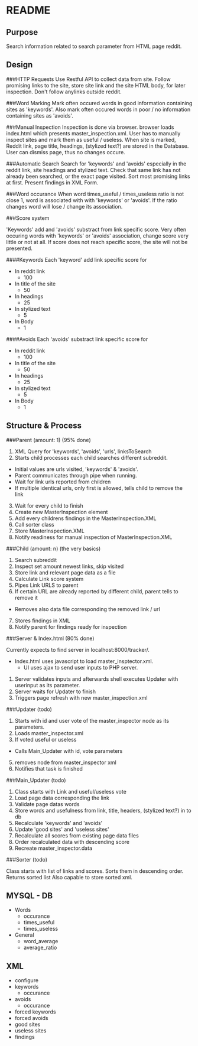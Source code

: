 README
======

Purpose
-------
Search information related to search parameter from HTML page reddit. 

Design
------

###HTTP Requests
Use Restful API to collect data from site. Follow promising links to the site, store site link and the site HTML body, for later inspection. Don't follow anylinks outside reddit.

###Word Marking
Mark often occured words in good information containing sites as 'keywords'. Also mark often occured words in poor / no information containing sites as 'avoids'.

###Manual Inspection
Inspection is done via browser. browser loads index.html which presents master_inspection.xml.
User has to manually inspect sites and mark them as useful / useless. When site is marked, Reddit link, page title, headings, (stylized text?) are stored in the Database. User can dismiss page, thus no changes occure.

###Automatic Search
Search for 'keywords' and 'avoids' especially in the reddit link, site headings and stylized text. Check that same link has not already been searched, or the exact page visited.
Sort most promising links at first. Present findings in XML Form.

###Word occurance
When word times_useful / times_useless ratio is not close 1, word is associated with with 'keywords' or 'avoids'. If the ratio changes word will lose / change its association.

###Score system

'Keywords' add and 'avoids' substract from link specific score.
Very often occuring words with 'keywords' or 'avoids' association, change score very little or not at all. 
If score does not reach specific score, the site will not be presented.

####Keywords
Each 'keyword' add link specific score for

+ In reddit link
  - 100
+ In title of the site  
  - 50
+ In headings
  - 25
+ In stylized text
  - 5
+ In Body
  - 1

####Avoids
Each 'avoids' substract link specific score for

+ In reddit link
  - 100
+ In title of the site  
  - 50
+ In headings
  - 25
+ In stylized text
  - 5
+ In Body
  - 1

Structure & Process
-------------------

###Parent (amount: 1) (95% done)

1. XML Query for 'keywords', 'avoids', 'urls', linksToSearch
2. Starts child processes each child searches different subreddit. 
  - Initial values are urls visited, 'keywords' & 'avoids'. 
  - Parent communicates through pipe when running.
  - Wait for link urls reported from children
  - If multiple identical urls, only first is allowed, tells child to remove the link
3. Wait for every child to finish 
4. Create new MasterInspection element
5. Add every childrens findings in the MasterInspection.XML
6. Call sorter class
7. Store MasterInspection.XML
8. Notify readiness for manual inspection of MasterInspection.XML

###Child (amount: n)  (the very basics)

1. Search subreddit
2. Inspect set amount newest links, skip visited
3. Store link and relevant page data as a file
4. Calculate Link score system
5. Pipes Link URLS to parent
6. If certain URL are already reported by different child, parent tells to remove it 
  - Removes also data file corresponding the removed link / url 
7. Stores findings in XML
8. Notify parent for findings ready for inspection

###Server & Index.html  (80% done)

Currently expects to find server in localhost:8000/tracker/. 

- Index.html uses javascript to load master_insptector.xml.
  * UI uses ajax to send user inputs to PHP server. 
1. Server validates inputs and afterwards shell executes Updater with userinput as its parameter.
2. Server waits for Updater to finish
3. Triggers page refresh with new master_inspection.xml

###Updater  (todo)

1. Starts with id and user vote of the master_inspector node as its parameters.
2. Loads master_inspector.xml
3. If voted useful or useless
  * Calls Main_Updater with id, vote parameters
5. removes node from master_inspector xml
6. Notifies that task is finished

###Main_Updater  (todo)

1. Class starts with Link and useful/useless vote
2. Load page data corresponding the link
3. Validate page datas words
4. Store words and usefulness from link, title, headers, (stylized text?) in to db
5. Recalculate 'keywords' and 'avoids'
6. Update 'good sites' and 'useless sites'
7. Recalculate all scores from existing page data files
8. Order recalculated data with descending score
9. Recreate master_inspector.data

###Sorter  (todo)

Class starts with list of links and scores. Sorts them in descending order. Returns sorted list
Also capable to store sorted xml.

MYSQL - DB
----------

+ Words 
  - occurance 
  - times_useful 
  - times_useless
+ General
  - word_average
  - average_ratio

XML
---

* configure
* keywords
  - occurance
* avoids
  - occurance
* forced keywords
* forced avoids
* good sites	
* useless sites
* findings
